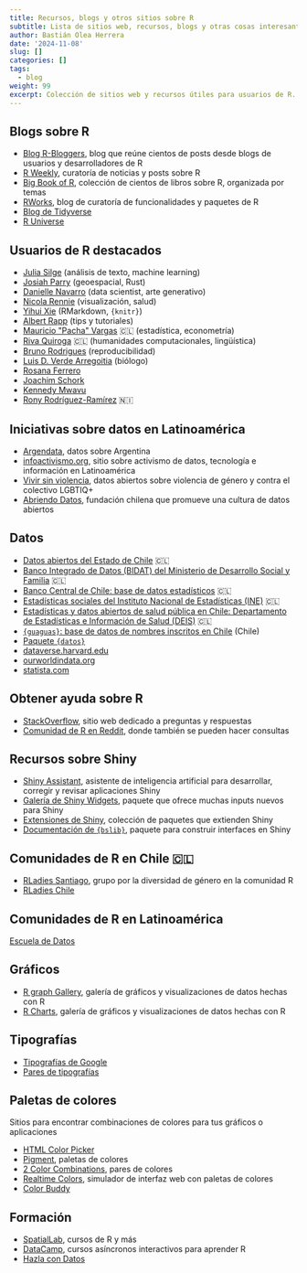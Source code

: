 ```yaml
---
title: Recursos, blogs y otros sitios sobre R
subtitle: Lista de sitios web, recursos, blogs y otras cosas interesantes sobre R que uso/consulto frecuentemente
author: Bastián Olea Herrera
date: '2024-11-08'
slug: []
categories: []
tags: 
  - blog
weight: 99
excerpt: Colección de sitios web y recursos útiles para usuarios de R. Incluye sitios desde donde obtener datos, blogs de usuarios de R, sitios útiles para visualización de datos, y más.
---
```


## Blogs sobre R
- [Blog R-Bloggers](https://www.r-bloggers.com/), blog que reúne cientos de posts desde blogs de usuarios y desarrolladores de R
- [R Weekly](https://rweekly.org), curatoría de noticias y posts sobre R
- [Big Book of R](https://www.bigbookofr.com/index.html#live-stats), colección de cientos de libros sobre R, organizada por temas
- [RWorks](https://rworks.dev/), blog de curatoría de funcionalidades y paquetes de R
- [Blog de Tidyverse](https://www.tidyverse.org/blog/)
- [R Universe](https://r-universe.dev/search)


## Usuarios de R destacados
- [Julia Silge](https://juliasilge.com) (análisis de texto, machine learning)
- [Josiah Parry](https://josiahparry.com) (geoespacial, Rust)
- [Danielle Navarro](https://blog.djnavarro.net) (data scientist, arte generativo)
- [Nicola Rennie](https://nrennie.rbind.io) (visualización, salud)
- [Yihui Xie](https://yihui.org/en/) (RMarkdown, `{knitr}`)
- [Albert Rapp](https://albert-rapp.de/blog) (tips y tutoriales)
- [Mauricio "Pacha" Vargas](https://pacha.dev/blog/) 🇨🇱 (estadística, econometría)
- [Riva Quiroga](https://rivaquiroga.cl/ahora/) 🇨🇱 (humanidades computacionales, lingüística)
- [Bruno Rodrigues](https://www.brodrigues.co) (reproducibilidad)
- [Luis D. Verde Arregoitia](https://luisdva.github.io) (biólogo)
- [Rosana Ferrero](https://x.com/RosanaFerrero)
- [Joachim Schork](https://statisticsglobe.com)
- [Kennedy Mwavu](https://x.com/kennedymwavu)
- [Rony Rodríguez-Ramírez](https://rrmaximiliano.github.io) 🇳🇮


## Iniciativas sobre datos en Latinoamérica
- [Argendata](https://argendata.fund.ar), datos sobre Argentina
- [infoactivismo.org](https://infoactivismo.org/), sitio sobre activismo de datos, tecnología e información en Latinoamérica
- [Vivir sin violencia](https://www.vivirsinviolencia.org), datos abiertos sobre violencia de género y contra el colectivo LGBTIQ+
- [Abriendo Datos](https://www.abriendodatos.org), fundación chilena que promueve una cultura de datos abiertos


## Datos
- [Datos abiertos del Estado de Chile](https://datos.gob.cl) 🇨🇱
- [Banco Integrado de Datos (BIDAT) del Ministerio de Desarrollo Social y Familia](https://bidat.midesof.cl/) 🇨🇱
- [Banco Central de Chile: base de datos estadísticos](https://si3.bcentral.cl/siete) 🇨🇱
- [Estadísticas sociales del Instituto Nacional de Estadísticas (INE)](https://www.ine.gob.cl/estadisticas/) 🇨🇱
- [Estadísticas y datos abiertos de salud pública en Chile: Departamento de Estadísticas e Información de Salud (DEIS)](https://deis.minsal.cl/#estadisticas) 🇨🇱
- [`{guaguas}`: base de datos de nombres inscritos en Chile](https://rivaquiroga.github.io/guaguas/index.html) (Chile)
- [Paquete `{datos}`](https://cienciadedatos.github.io/datos/)
- [dataverse.harvard.edu](https://dataverse.harvard.edu/)
- [ourworldindata.org](https://ourworldindata.org/)
- [statista.com](https://es.statista.com/)


## Obtener ayuda sobre R
- [StackOverflow](https://stackoverflow.com/collectives/r-language), sitio web dedicado a preguntas y respuestas
- [Comunidad de R en Reddit](https://www.reddit.com/r/rstats), donde también se pueden hacer consultas


## Recursos sobre Shiny
- [Shiny Assistant](https://shiny.posit.co/blog/posts/shiny-assistant/), asistente de inteligencia artificial para desarrollar, corregir y revisar aplicaciones Shiny
- [Galería de Shiny Widgets](http://shinyapps.dreamrs.fr/shinyWidgets/), paquete que ofrece muchas inputs nuevos para Shiny
- [Extensiones de Shiny](https://github.com/nanxstats/awesome-shiny-extensions), colección de paquetes que extienden Shiny
- [Documentación de `{bslib}`](https://rstudio.github.io/bslib/index.html), paquete para construir interfaces en Shiny


## Comunidades de R en Chile 🇨🇱
- [RLadies Santiago](https://www.meetup.com/rladies-scl/), grupo por la diversidad de género en la comunidad R
- [RLadies Chile](https://linktr.ee/rladieschile) 


## Comunidades de R en Latinoamérica
[Escuela de Datos](https://escueladedatos.online)


## Gráficos
- [R graph Gallery](https://www.r-graph-gallery.com/), galería de gráficos y visualizaciones de datos hechas con R
- [R Charts](https://r-charts.com/es/), galería de gráficos y visualizaciones de datos hechas con R


## Tipografías
- [Tipografías de Google](https://fonts.google.com/)
- [Pares de tipografías](https://www.fontpair.co/all)


## Paletas de colores
Sitios para encontrar combinaciones de colores para tus gráficos o aplicaciones
- [HTML Color Picker](https://www.w3schools.com/colors/colors_picker.asp)
- [Pigment](https://pigment.shapefactory.co), paletas de colores
- [2 Color Combinations](https://2colors.colorion.co), pares de colores
- [Realtime Colors](https://www.realtimecolors.com), simulador de interfaz web con paletas de colores
- [Color Buddy](https://color-buddy.netlify.app/)


## Formación
- [SpatialLab](https://spatiallab.cl), cursos de R y más
- [DataCamp](https://www.datacamp.com), cursos asíncronos interactivos para aprender R
- [Hazla con Datos](https://hazlacondatos.com)

